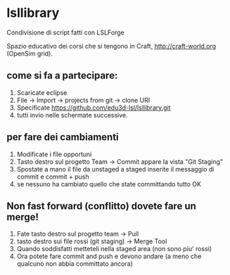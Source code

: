 # lsllibrary
Condivisione di script fatti con LSLForge


Spazio educativo dei corsi che si tengono in Craft, http://craft-world.org (OpenSim grid).


## come si fa a partecipare:

1. Scaricate eclipse
1. File -> Import -> projects from git -> clone URI
1. Specificate https://github.com/edu3d-lsl/lsllibrary.git
1. tutti invio nelle schermate successive.

## per fare dei cambiamenti

1. Modificate i file opportuni
1. Tasto destro sul progetto Team -> Commit appare la vista "Git Staging"
1. Spostate a mano il file da unstaged a staged inserite il messaggio di commit e commit + push
1. se nessuno ha cambiato quello che state committando tutto OK

## Non fast forward (conflitto) dovete fare un merge!

1. Fate tasto destro sul progetto team -> Pull
1. tasto destro sui file rossi (git staging) -> Merge Tool
1. Quando soddisfatti metteteli nella staged area (non sono piu' rossi)
1. Ora potete fare commit and push e devono andare (a meno che qualcuno non abbia committato ancora)

